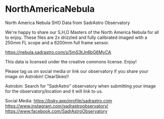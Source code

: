# NorthAmericaNebula
North America Nebula SHO Data from SadrAstro Observatory

We're happy to share our S,H,O Masters of the North America Nebula for all  to enjoy.  These files are 2x drizzled and fully calibrated imaged with a 250mm FL scope and a 6200mm full frame sensor.

https://nebula.sadrastro.com/s/5mS3tJn6bG6MyCA

This data is licensed under the creative commons license. Enjoy!

Please tag us on social media or link our observatory if you share your image on Astrobin! ClearSkies!!

Astrobin:
Search for "SadrAstro" observatory when submitting your image for the observatory/location and it will link to us.

Social Media:
https://bsky.app/profile/sadrastro.com
https://www.instagram.com/sadrastroobservatory/
https://www.facebook.com/SadrAstroObservatory
